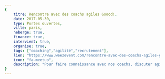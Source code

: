 ```yaml
---
{
	titre: Rencontre avec des coachs agiles Goood!,
	date: 2017-05-30,
	type: Portes ouvertes,
	ville: paris,
	heberge: true,
	finance: true,
	intervient: true,
	organise: true,
	tags: ["coaching","agilité","recrutement"],
	lien: "https://www.weezevent.com/rencontre-avec-des-coachs-agiles-goood",
	icon: "fa-meetup",
	description: "Pour faire connaissance avec nos coachs, discuter agilité et / ou en savoir plus sur Goood!""
}
---
```

